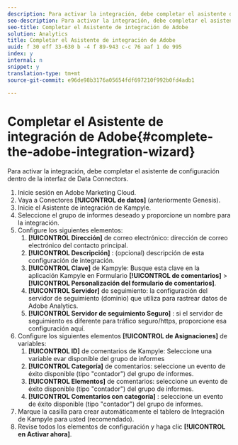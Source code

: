 ```yaml
---
description: Para activar la integración, debe completar el asistente de configuración dentro de la interfaz de Data Connectors.
seo-description: Para activar la integración, debe completar el asistente de configuración dentro de la interfaz de Data Connectors.
seo-title: Completar el Asistente de integración de Adobe
solution: Analytics
title: Completar el Asistente de integración de Adobe
uuid: f 30 eff 33-630 b -4 f 89-943 c-c 76 aaf 1 de 995
index: y
internal: n
snippet: y
translation-type: tm+mt
source-git-commit: e96de98b3176a05654fdf697210f992b0fd4adb1

---
```



# Completar el Asistente de integración de Adobe{#complete-the-adobe-integration-wizard}

Para activar la integración, debe completar el asistente de configuración dentro de la interfaz de Data Connectors.

1. Inicie sesión en Adobe Marketing Cloud.
1. Vaya a Conectores **[!UICONTROL de datos]** (anteriormente Genesis).
1. Inicie el Asistente de integración de Kampyle.
1. Seleccione el grupo de informes deseado y proporcione un nombre para la integración.
1. Configure los siguientes elementos:
   1. **[!UICONTROL Dirección]** de correo electrónico: dirección de correo electrónico del contacto principal.
   1. **[!UICONTROL Descripción]** : (opcional) descripción de esta configuración de integración.
   1. **[!UICONTROL Clave]** de Kampyle: Busque esta clave en la aplicación Kampyle en Formulario **[!UICONTROL de comentarios]** &gt; **[!UICONTROL Personalización del formulario de comentarios]**.
   1. **[!UICONTROL Servidor]** de seguimiento: la configuración del servidor de seguimiento (dominio) que utiliza para rastrear datos de Adobe Analytics.
   1. **[!UICONTROL Servidor de seguimiento Seguro]** : si el servidor de seguimiento es diferente para tráfico seguro/https, proporcione esa configuración aquí.
1. Configure los siguientes elementos **[!UICONTROL de Asignaciones]** de variables:
   1. **[!UICONTROL ID]** de comentarios de Kampyle: Seleccione una variable evar disponible del grupo de informes
   1. **[!UICONTROL Categoría]** de comentarios: seleccione un evento de éxito disponible (tipo "contador") del grupo de informes.
   1. **[!UICONTROL Elementos]** de comentarios: seleccione un evento de éxito disponible (tipo "contador") del grupo de informes.
   1. **[!UICONTROL Comentarios con categoría]** : seleccione un evento de éxito disponible (tipo "contador") del grupo de informes.
1. Marque la casilla para crear automáticamente el tablero de Integración de Kampyle para usted (recomendado).
1. Revise todos los elementos de configuración y haga clic **[!UICONTROL en Activar ahora]**.
